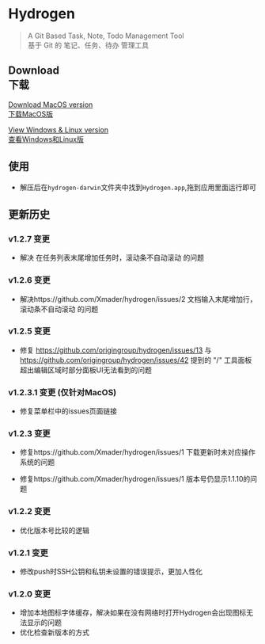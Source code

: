 # Hydrogen

> A Git Based Task, Note, Todo Management Tool<br>
基于 Git 的 笔记、任务、待办 管理工具

## Download<br>下载

[Download MacOS version <br>下载MacOS版](https://xmader.oss-cn-shanghai.aliyuncs.com/hydrogen-darwin.zip)

[View Windows & Linux version <br>查看Windows和Linux版](https://github.com/Xmader/hydrogen)

## 使用

* 解压后在`hydrogen-darwin`文件夹中找到`Hydrogen.app`,拖到应用里面运行即可

## 更新历史

### v1.2.7 变更

* 解决 在任务列表末尾增加任务时，滚动条不自动滚动 的问题 

### v1.2.6 变更

* 解决https://github.com/Xmader/hydrogen/issues/2 文档输入末尾增加行，滚动条不自动滚动 的问题 

### v1.2.5 变更

* 修复 https://github.com/origingroup/hydrogen/issues/13 与 https://github.com/origingroup/hydrogen/issues/42 提到的 "/" 工具面板超出编辑区域时部分面板UI无法看到的问题

### v1.2.3.1 变更 (仅针对MacOS)

* 修复菜单栏中的issues页面链接

### v1.2.3 变更

* 修复https://github.com/Xmader/hydrogen/issues/1 下载更新时未对应操作系统的问题

* 修复https://github.com/Xmader/hydrogen/issues/1 版本号仍显示1.1.10的问题

<!-- 每次更改版本号需要在Hydrogen.app\Contents\Info.plist中同步更改 -->

### v1.2.2 变更

* 优化版本号比较的逻辑

### v1.2.1 变更

* 修改push时SSH公钥和私钥未设置的错误提示，更加人性化

### v1.2.0 变更

* 增加本地图标字体缓存，解决如果在没有网络时打开Hydrogen会出现图标无法显示的问题
* 优化检查新版本的方式
